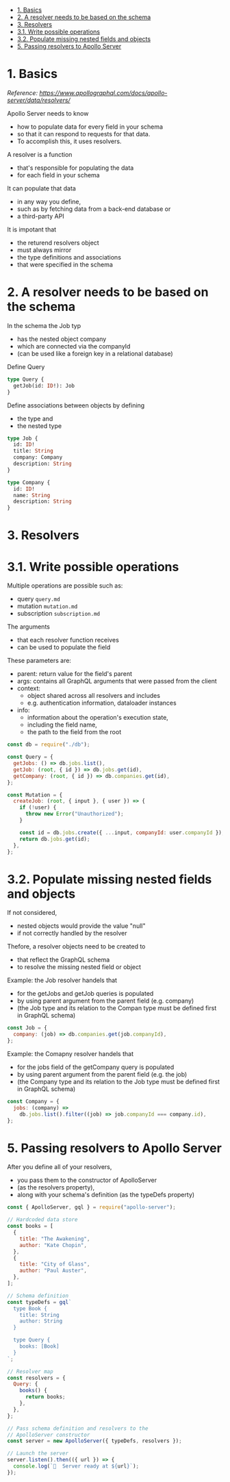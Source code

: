 - [1. Basics](#1-basics)
- [2. A resolver needs to be based on the schema](#2-a-resolver-needs-to-be-based-on-the-schema)
- [3. Resolvers](#3-resolvers)
- [3.1. Write possible operations](#31-write-possible-operations)
- [3.2. Populate missing nested fields and objects](#32-populate-missing-nested-fields-and-objects)
- [5. Passing resolvers to Apollo Server](#5-passing-resolvers-to-apollo-server)

# 1. Basics

_Reference: https://www.apollographql.com/docs/apollo-server/data/resolvers/_

Apollo Server needs to know

- how to populate data for every field in your schema
- so that it can respond to requests for that data.
- To accomplish this, it uses resolvers.

A resolver is a function

- that's responsible for populating the data
- for each field in your schema

It can populate that data

- in any way you define,
- such as by fetching data from a back-end database or
- a third-party API

It is impotant that

- the returend resolvers object
- must always mirror
- the type definitions and associations
- that were specified in the schema

# 2. A resolver needs to be based on the schema

In the schema the Job typ

- has the nested object company
- which are connected via the companyId
- (can be used like a foreign key in a relational database)

Define Query

```graphql
type Query {
  getJob(id: ID!): Job
}
```

Define associations between objects by defining

- the type and
- the nested type

```graphql
type Job {
  id: ID!
  title: String
  company: Company
  description: String
}

type Company {
  id: ID!
  name: String
  description: String
}
```

# 3. Resolvers

# 3.1. Write possible operations

Multiple operations are possible such as:

- query `query.md`
- mutation `mutation.md`
- subscription `subscription.md`

The arguments

- that each resolver function receives
- can be used to populate the field

These parameters are:

- parent: return value for the field's parent
- args: contains all GraphQL arguments that were passed from the client
- context:
  - object shared across all resolvers and includes
  - e.g. authentication information, dataloader instances
- info:
  - information about the operation's execution state,
  - including the field name,
  - the path to the field from the root

```javascript
const db = require("./db");

const Query = {
  getJobs: () => db.jobs.list(),
  getJob: (root, { id }) => db.jobs.get(id),
  getCompany: (root, { id }) => db.companies.get(id),
};

const Mutation = {
  createJob: (root, { input }, { user }) => {
    if (!user) {
      throw new Error("Unauthorized");
    }

    const id = db.jobs.create({ ...input, companyId: user.companyId });
    return db.jobs.get(id);
  },
};
```

# 3.2. Populate missing nested fields and objects

If not considered,

- nested objects would provide the value "null"
- if not correctly handled by the resolver

Thefore, a resolver objects need to be created to

- that reflect the GraphQL schema
- to resolve the missing nested field or object

Example: the Job resolver handels that

- for the getJobs and getJob queries is populated
- by using parent argument from the parent field (e.g. company)
- (the Job type and its relation to the Compan type must be defined first in GraphQL schema)

```javascript
const Job = {
  company: (job) => db.companies.get(job.companyId),
};
```

Example: the Comapny resolver handels that

- for the jobs field of the getCompany query is populated
- by using parent argument from the parent field (e.g. the job)
- (the Company type and its relation to the Job type must be defined first in GraphQL schema)

```javascript
const Company = {
  jobs: (company) =>
    db.jobs.list().filter((job) => job.companyId === company.id),
};
```

# 5. Passing resolvers to Apollo Server

After you define all of your resolvers,

- you pass them to the constructor of ApolloServer
- (as the resolvers property),
- along with your schema's definition (as the typeDefs property)

```javascript
const { ApolloServer, gql } = require("apollo-server");

// Hardcoded data store
const books = [
  {
    title: "The Awakening",
    author: "Kate Chopin",
  },
  {
    title: "City of Glass",
    author: "Paul Auster",
  },
];

// Schema definition
const typeDefs = gql`
  type Book {
    title: String
    author: String
  }

  type Query {
    books: [Book]
  }
`;

// Resolver map
const resolvers = {
  Query: {
    books() {
      return books;
    },
  },
};

// Pass schema definition and resolvers to the
// ApolloServer constructor
const server = new ApolloServer({ typeDefs, resolvers });

// Launch the server
server.listen().then(({ url }) => {
  console.log(`🚀  Server ready at ${url}`);
});
```
